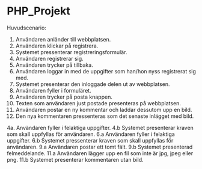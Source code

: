 PHP_Projekt
===========

Huvudscenario:

1.	Användaren anländer till webbplatsen.
2.	Användaren klickar på registrera.
3.	Systemet pressenterar registreringsformulär.
4.	Användaren registrerar sig.
5.	Användaren trycker på tillbaka.
6.	Användaren loggar in med de uppgifter som han/hon nyss registrerat sig med.
7.	Systemet presenterar den inloggade delen ut av webbplatsen.
8.	Användaren fyller i formuläret.
9.	Användaren trycker på posta knappen.
10.	Texten som användaren just postade presenteras på webbplatsen.
11.	Användaren postar en ny kommentar och laddar dessutom upp en bild.
12.	Den nya kommentaren pressenteras som det senaste inlägget med bild.

4a. Användaren fyller i felaktiga uppgifter.
4.b Systemet presenterar kraven som skall uppfyllas för användaren.
6.a Användaren fyller i felaktiga uppgifter.
6.b Systemet pressenterar kraven som skall uppfyllas för användaren.
9.a Användaren postar ett tomt fält.
9.b Systemet presenterad felmeddelande.
11.a Användaren lägger upp en fil som inte är jpg, jpeg eller png.
11.b Systemet presenterar kommentaren utan bild.

